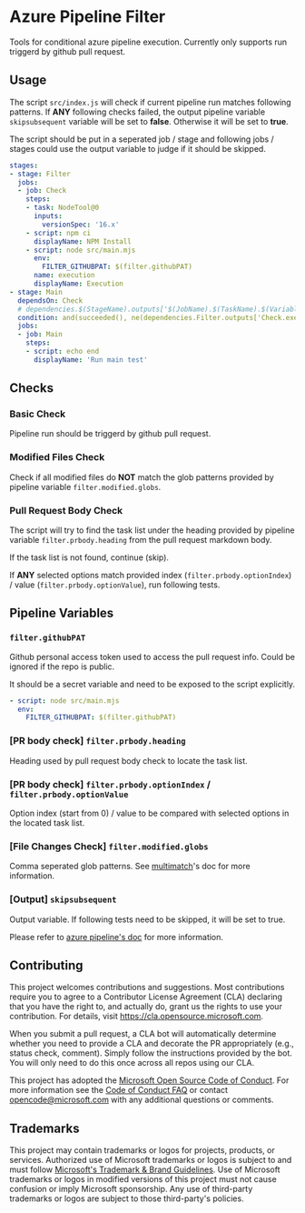 # Azure Pipeline Filter

Tools for conditional azure pipeline execution. Currently only supports run triggerd by github pull request.

## Usage

The script `src/index.js` will check if current pipeline run matches following patterns. If **ANY** following checks failed, the output pipeline variable `skipsubsequent` variable will be set to **false**. Otherwise it will be set to **true**.

The script should be put in a seperated job / stage and following jobs / stages could use the output variable to judge if it should be skipped.

```yaml
stages:
- stage: Filter
  jobs:
  - job: Check
    steps:
    - task: NodeTool@0
      inputs:
        versionSpec: '16.x'
    - script: npm ci
      displayName: NPM Install
    - script: node src/main.mjs
      env:
        FILTER_GITHUBPAT: $(filter.githubPAT)
      name: execution
      displayName: Execution
- stage: Main
  dependsOn: Check
  # dependencies.$(StageName).outputs['$(JobName).$(TaskName).$(VariableName)']
  condition: and(succeeded(), ne(dependencies.Filter.outputs['Check.execution.skipsubsequent'], 'true'))
  jobs:
  - job: Main
    steps:
    - script: echo end
      displayName: 'Run main test'
```

## Checks

### Basic Check

Pipeline run should be triggerd by github pull request.

### Modified Files Check

Check if all modified files do **NOT** match the glob patterns provided by pipeline variable `filter.modified.globs`.

### Pull Request Body Check

The script will try to find the task list under the heading provided by pipeline variable `filter.prbody.heading` from the pull request markdown body.

If the task list is not found, continue (skip).

If **ANY** selected options match provided index (`filter.prbody.optionIndex`) / value (`filter.prbody.optionValue`), run following tests.

## Pipeline Variables

### `filter.githubPAT`

Github personal access token used to access the pull request info. Could be ignored if the repo is public.

It should be a secret variable and need to be exposed to the script explicitly.

```yaml
- script: node src/main.mjs
  env:
    FILTER_GITHUBPAT: $(filter.githubPAT)
```

### [PR body check] `filter.prbody.heading`

Heading used by pull request body check to locate the task list.

### [PR body check] `filter.prbody.optionIndex` / `filter.prbody.optionValue`

Option index (start from 0) / value to be compared with selected options in the located task list.

### [File Changes Check] `filter.modified.globs`

Comma seperated glob patterns. See [multimatch](https://github.com/sindresorhus/multimatch#globbing-patterns)'s doc for more information.

### [Output] `skipsubsequent`

Output variable. If following tests need to be skipped, it will be set to true.

Please refer to [azure pipeline's doc](https://docs.microsoft.com/en-us/azure/devops/pipelines/process/conditions?view=azure-devops&tabs=yaml) for more information.

## Contributing

This project welcomes contributions and suggestions.  Most contributions require you to agree to a
Contributor License Agreement (CLA) declaring that you have the right to, and actually do, grant us
the rights to use your contribution. For details, visit https://cla.opensource.microsoft.com.

When you submit a pull request, a CLA bot will automatically determine whether you need to provide
a CLA and decorate the PR appropriately (e.g., status check, comment). Simply follow the instructions
provided by the bot. You will only need to do this once across all repos using our CLA.

This project has adopted the [Microsoft Open Source Code of Conduct](https://opensource.microsoft.com/codeofconduct/).
For more information see the [Code of Conduct FAQ](https://opensource.microsoft.com/codeofconduct/faq/) or
contact [opencode@microsoft.com](mailto:opencode@microsoft.com) with any additional questions or comments.

## Trademarks

This project may contain trademarks or logos for projects, products, or services. Authorized use of Microsoft 
trademarks or logos is subject to and must follow 
[Microsoft's Trademark & Brand Guidelines](https://www.microsoft.com/en-us/legal/intellectualproperty/trademarks/usage/general).
Use of Microsoft trademarks or logos in modified versions of this project must not cause confusion or imply Microsoft sponsorship.
Any use of third-party trademarks or logos are subject to those third-party's policies.
